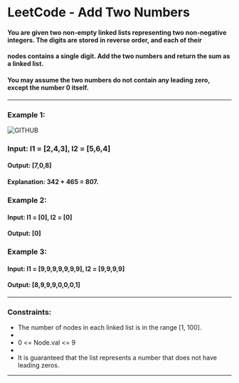 # LeetCode - Add Two Numbers

#### You are given two **non-empty** linked lists representing two non-negative integers. The digits are stored in **reverse order**, and each of their 

#### nodes contains a single digit. Add the two numbers and return the sum as a linked list.

#### You may assume the two numbers do not contain any leading zero, except the number 0 itself.

*** 

### Example 1:

![GITHUB](https://assets.leetcode.com/uploads/2020/10/02/addtwonumber1.jpg "git圖示")

### Input: l1 = [2,4,3], l2 = [5,6,4]

#### Output: [7,0,8]

#### Explanation: 342 + 465 = 807.

### Example 2:

#### Input: l1 = [0], l2 = [0]

#### Output: [0]

### Example 3:

#### Input: l1 = [9,9,9,9,9,9,9], l2 = [9,9,9,9]

#### Output: [8,9,9,9,0,0,0,1]

*** 

### Constraints:

* The number of nodes in each linked list is in the range [1, 100].
* 
* 0 <= Node.val <= 9
* 
* It is guaranteed that the list represents a number that does not have leading zeros.


*** 

